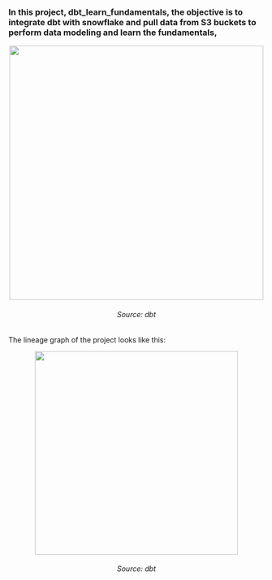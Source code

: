 ### In this project, dbt_learn_fundamentals, the objective is to integrate dbt with snowflake and pull data from S3 buckets to perform data modeling and learn the fundamentals,


<p align="center">
  <img height="500" src="https://github.com/chayansraj/dbt_learn_fundamentals/assets/22219089/1a019fe4-1491-4fea-a4b8-a7cd5691f284">
  <h6 align = "center" > Source: dbt </h6>
</p>

The lineage graph of the project looks like this:

<p align="center">
  <img height="400" src="https://github.com/chayansraj/dbt_learn_fundamentals/assets/22219089/96f6d586-1af8-40fb-8710-771f7f277111">
  <h6 align = "center" > Source: dbt </h6>
</p>

